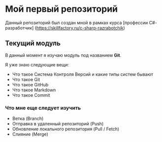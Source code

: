 # Мой первый репозиторий

Данный репозиторий был создан мной в рамках курса [профессии C#-разработчик] (https://skillfactory.ru/c-sharp-razrabotchik)

## Текущий модуль
В данный момент я изучаю модуль под названием **Git**.

Я уже знаю следующие вещи:
* Что такое Система Контроля Версий и какие типы систем бывают
* Что такое Git
* Что такое GitHub
* Что такое Markdown
* Что такое Commit 

### Что мне еще следует изучить
* Ветка (Branch)
* Отправка в удаленный репозиторий (Push)
* Обновление локального репозитория (Pull / Fetch)
* Слияние (Merge)